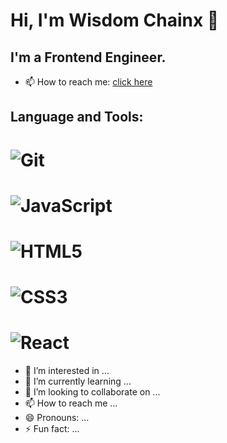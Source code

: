  # Hi, I'm Wisdom Chainx 👋 
 
 ## I'm a Frontend Engineer.
 - 📫 How to reach me: [click here](mailto:wisdomihundah664@gmail.com)

  ## Language and Tools:
  
 # ![Git](https://img.shields.io/badge/-Git-F05032?logo=git&logoColor=white)
 # ![JavaScript](https://img.shields.io/badge/-JavaScript-F7DF1E?logo=javascript&logoColor=black) 
 # ![HTML5](https://img.shields.io/badge/-HTML5-E34F26?logo=html5&logoColor=white)
 # ![CSS3](https://img.shields.io/badge/-CSS3-1572B6?logo=css3&logoColor=white) 
 # ![React](https://img.shields.io/badge/-React-61DAFB?logo=react&logoColor=black) 
  
- 👀 I’m interested in ...
- 🌱 I’m currently learning ...
- 💞️ I’m looking to collaborate on ...
- 📫 How to reach me ...
- 😄 Pronouns: ...
- ⚡ Fun fact: ...

<!---
Wisdomchanix/Wisdomchanix is a ✨ special ✨ repository because its `README.md` (this file) appears on your GitHub profile.
You can click the Preview link to take a look at your changes.
--->
